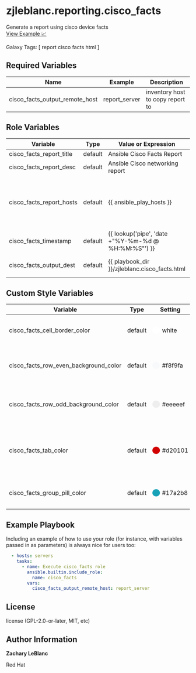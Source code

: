 zjleblanc.reporting.cisco_facts
=========

Generate a report using cisco device facts<br>
[View Example 📈](https://reports.autodotes.com/roles/cisco_facts.devnet.html)

Galaxy Tags: \[ report cisco facts html \]

Required Variables
------------------

| Name | Example | Description |
| -------- | ------- | ------------------- |
| cisco_facts_output_remote_host | report_server | inventory host to copy report to |


Role Variables
--------------

| Variable | Type | Value or Expression | Description |
| -------- | ------- | ------------------- | --------- |
| cisco_facts_report_title | default | Ansible Cisco Facts Report | report title |
| cisco_facts_report_desc | default | Ansible Cisco networking report | report description |
| cisco_facts_report_hosts | default | {{ ansible_play_hosts }} | report hosts (cisco devices with gathered facts) |
| cisco_facts_timestamp | default | {{ lookup('pipe', 'date +"%Y-%m-%d @ %H:%M:%S"') }} | report timestamp |
| cisco_facts_output_dest | default | {{ playbook_dir }}/zjleblanc.cisco_facts.html | report html file destination |

Custom Style Variables
--------------

| Variable | Type | Setting | Description |
| -------- | ------- | ------------------- | --------- |
| cisco_facts_cell_border_color | default | <span style="color: white; background-color: white; border-radius: 50%;  margin-right: 6px">++</span>white | device table cell border color |
| cisco_facts_row_even_background_color | default | <span style="color: #f8f9fa; background-color: #f8f9fa; border-radius: 50%;  margin-right: 6px">++</span>#f8f9fa | device table row background color (even rows) |
| cisco_facts_row_odd_background_color | default | <span style="color: #eeeeef; background-color: #eeeeef; border-radius: 50%;  margin-right: 6px">++</span>#eeeeef | device table row background color (odd rows) |
| cisco_facts_tab_color | default | <span style="color: #d20101; background-color: #d20101; border-radius: 50%;  margin-right: 6px">++</span>#d20101 | tab color for switching content views (Layer 1, ..., etc.) |
| cisco_facts_group_pill_color | default | <span style="color: #17a2b8; background-color: #17a2b8; border-radius: 50%;  margin-right: 6px">++</span>#17a2b8 | group pill color in ansible facts |

Example Playbook
----------------

Including an example of how to use your role (for instance, with variables passed in as parameters) is always nice for users too:

  ```yaml
    - hosts: servers
      tasks:
        - name: Execute cisco_facts role
          ansible.builtin.include_role:
            name: cisco_facts
          vars:
            cisco_facts_output_remote_host: report_server
  ```

License
-------

license (GPL-2.0-or-later, MIT, etc)

Author Information
-------
**Zachary LeBlanc**

Red Hat
